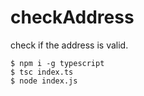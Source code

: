 # checkAddress
check if the address is valid.

```shell
$ npm i -g typescript
$ tsc index.ts
$ node index.js
```



